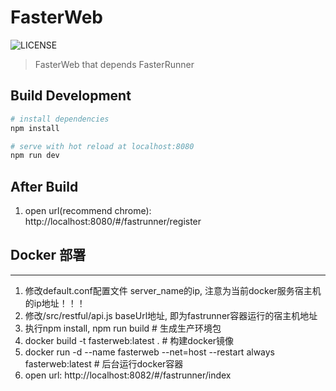 # FasterWeb

![LICENSE](https://img.shields.io/github/license/yinquanwang/FasterRunner.svg)
> FasterWeb that depends FasterRunner

## Build Development

``` bash
# install dependencies
npm install

# serve with hot reload at localhost:8080
npm run dev

```

After Build
-----------

1. open url(recommend chrome): http://localhost:8080/#/fastrunner/register

## Docker 部署
--------------
1. 修改default.conf配置文件 server_name的ip, 注意为当前docker服务宿主机的ip地址！！！
2. 修改/src/restful/api.js baseUrl地址, 即为fastrunner容器运行的宿主机地址
3. 执行npm install, npm run build # 生成生产环境包
3. docker build -t fasterweb:latest .    # 构建docker镜像
4. docker run -d --name fasterweb --net=host --restart always fasterweb:latest  # 后台运行docker容器
5. open url: http://localhost:8082/#/fastrunner/index

